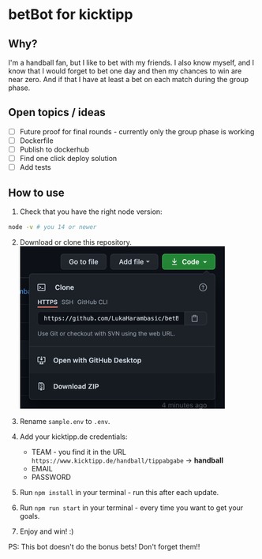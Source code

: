 # betBot for kicktipp

## Why?

I'm a handball fan, but I like to bet with my friends. I also know myself, and I know that I would forget to bet one day and then my chances to win are near zero. And if that I have at least a bet on each match during the group phase.

## Open topics / ideas

- [ ] Future proof for final rounds - currently only the group phase is working
- [ ] Dockerfile
- [ ] Publish to dockerhub
- [ ] Find one click deploy solution
- [ ] Add tests

## How to use

1. Check that you have the right node version:
```bash
node -v # you 14 or newer
```
2. Download or clone this repository.
![Download coding](docu/download.png)
   
3. Rename `sample.env` to `.env`.
4. Add your kicktipp.de credentials:
    - TEAM - you find it in the URL `https://www.kicktipp.de/handball/tippabgabe` -> **handball**
    - EMAIL
    - PASSWORD
5. Run `npm install` in your terminal - run this after each update.
6. Run `npm run start` in your terminal - every time you want to get your goals.
7. Enjoy and win! :)

PS: This bot doesn't do the bonus bets! Don't forget them!!
